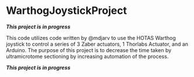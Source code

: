 # WarthogJoystickProject
*****This project is in progress***** 

This code utilizes code written by @mdjarv to use the HOTAS Warthog joystick to control 
a series of 3 Zaber actuators, 1 Thorlabs Actuator, and an Arduino.  The purpose of this 
project is to decrease the time taken by ultramicrotome sectioning by increasing 
automation of the process.  

*****This project is in progress*****
